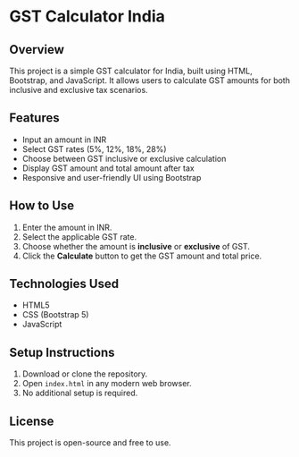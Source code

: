 # GST Calculator India

## Overview
This project is a simple GST calculator for India, built using HTML, Bootstrap, and JavaScript. It allows users to calculate GST amounts for both inclusive and exclusive tax scenarios.

## Features
- Input an amount in INR
- Select GST rates (5%, 12%, 18%, 28%)
- Choose between GST inclusive or exclusive calculation
- Display GST amount and total amount after tax
- Responsive and user-friendly UI using Bootstrap

## How to Use
1. Enter the amount in INR.
2. Select the applicable GST rate.
3. Choose whether the amount is **inclusive** or **exclusive** of GST.
4. Click the **Calculate** button to get the GST amount and total price.

## Technologies Used
- HTML5
- CSS (Bootstrap 5)
- JavaScript

## Setup Instructions
1. Download or clone the repository.
2. Open `index.html` in any modern web browser.
3. No additional setup is required.

## License
This project is open-source and free to use.

